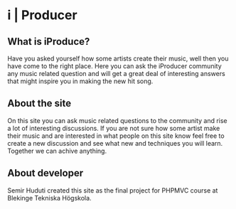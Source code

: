 i | Producer
============================

What is iProduce?
----------------------------------------------
Have you asked yourself how some artists create their music, well then you have come to the right place. Here you can ask the iProducer community any music related question and will get a great deal of interesting answers that might inspire you in making the new hit song.

About the site
-----------------------------------
On this site you can ask music related questions to the community and rise a lot of interesting discussions. If you are not sure how some artist make their music and are interested in what people on this site know feel free to create a new discussion and see what new and techniques you will learn. Together we can achive anything. 

About developer
--------------------------------------
Semir Huduti created this site as the final project for PHPMVC course at Blekinge Tekniska Högskola.